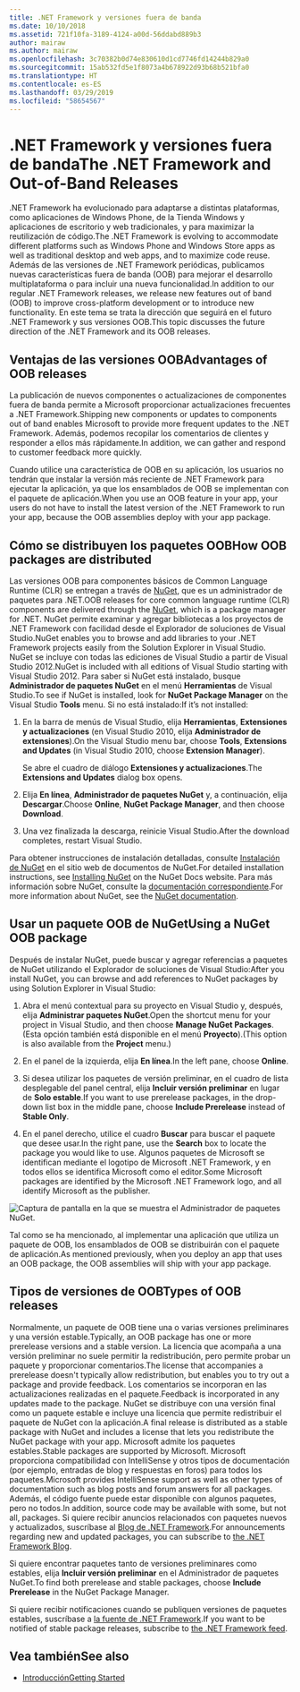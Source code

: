 ```yaml
---
title: .NET Framework y versiones fuera de banda
ms.date: 10/10/2018
ms.assetid: 721f10fa-3189-4124-a00d-56ddabd889b3
author: mairaw
ms.author: mairaw
ms.openlocfilehash: 3c70382b0d74e830610d1cd7746fd14244b829a0
ms.sourcegitcommit: 15ab532fd5e1f8073a4b678922d93b68b521bfa0
ms.translationtype: HT
ms.contentlocale: es-ES
ms.lasthandoff: 03/29/2019
ms.locfileid: "58654567"
---
```

# <a name="the-net-framework-and-out-of-band-releases"></a><span data-ttu-id="f0dda-102">.NET Framework y versiones fuera de banda</span><span class="sxs-lookup"><span data-stu-id="f0dda-102">The .NET Framework and Out-of-Band Releases</span></span>

<span data-ttu-id="f0dda-103">.NET Framework ha evolucionado para adaptarse a distintas plataformas, como aplicaciones de Windows Phone, de la Tienda Windows y aplicaciones de escritorio y web tradicionales, y para maximizar la reutilización de código.</span><span class="sxs-lookup"><span data-stu-id="f0dda-103">The .NET Framework is evolving to accommodate different platforms such as Windows Phone and Windows Store apps as well as traditional desktop and web apps, and to maximize code reuse.</span></span> <span data-ttu-id="f0dda-104">Además de las versiones de .NET Framework periódicas, publicamos nuevas características fuera de banda (OOB) para mejorar el desarrollo multiplataforma o para incluir una nueva funcionalidad.</span><span class="sxs-lookup"><span data-stu-id="f0dda-104">In addition to our regular .NET Framework releases, we release new features out of band (OOB) to improve cross-platform development or to introduce new functionality.</span></span> <span data-ttu-id="f0dda-105">En este tema se trata la dirección que seguirá en el futuro .NET Framework y sus versiones OOB.</span><span class="sxs-lookup"><span data-stu-id="f0dda-105">This topic discusses the future direction of the .NET Framework and its OOB releases.</span></span>

## <a name="advantages-of-oob-releases"></a><span data-ttu-id="f0dda-106">Ventajas de las versiones OOB</span><span class="sxs-lookup"><span data-stu-id="f0dda-106">Advantages of OOB releases</span></span>
 <span data-ttu-id="f0dda-107">La publicación de nuevos componentes o actualizaciones de componentes fuera de banda permite a Microsoft proporcionar actualizaciones frecuentes a .NET Framework.</span><span class="sxs-lookup"><span data-stu-id="f0dda-107">Shipping new components or updates to components out of band enables Microsoft to provide more frequent updates to the .NET Framework.</span></span> <span data-ttu-id="f0dda-108">Además, podemos recopilar los comentarios de clientes y responder a ellos más rápidamente.</span><span class="sxs-lookup"><span data-stu-id="f0dda-108">In addition, we can gather and respond to customer feedback more quickly.</span></span>

 <span data-ttu-id="f0dda-109">Cuando utilice una característica de OOB en su aplicación, los usuarios no tendrán que instalar la versión más reciente de .NET Framework para ejecutar la aplicación, ya que los ensamblados de OOB se implementan con el paquete de aplicación.</span><span class="sxs-lookup"><span data-stu-id="f0dda-109">When you use an OOB feature in your app, your users do not have to install the latest version of the .NET Framework to run your app, because the OOB assemblies deploy with your app package.</span></span>

## <a name="how-oob-packages-are-distributed"></a><span data-ttu-id="f0dda-110">Cómo se distribuyen los paquetes OOB</span><span class="sxs-lookup"><span data-stu-id="f0dda-110">How OOB packages are distributed</span></span>
<span data-ttu-id="f0dda-111">Las versiones OOB para componentes básicos de Common Language Runtime (CLR) se entregan a través de [NuGet](https://www.nuget.org/), que es un administrador de paquetes para .NET.</span><span class="sxs-lookup"><span data-stu-id="f0dda-111">OOB releases for core common language runtime (CLR) components are delivered through the [NuGet](https://www.nuget.org/), which is a package manager for .NET.</span></span> <span data-ttu-id="f0dda-112">NuGet permite examinar y agregar bibliotecas a los proyectos de .NET Framework con facilidad desde el Explorador de soluciones de Visual Studio.</span><span class="sxs-lookup"><span data-stu-id="f0dda-112">NuGet enables you to browse and add libraries to your .NET Framework projects easily from the Solution Explorer in Visual Studio.</span></span> <span data-ttu-id="f0dda-113">NuGet se incluye con todas las ediciones de Visual Studio a partir de Visual Studio 2012.</span><span class="sxs-lookup"><span data-stu-id="f0dda-113">NuGet is included with all editions of Visual Studio starting with Visual Studio 2012.</span></span> <span data-ttu-id="f0dda-114">Para saber si NuGet está instalado, busque **Administrador de paquetes NuGet** en el menú **Herramientas** de Visual Studio.</span><span class="sxs-lookup"><span data-stu-id="f0dda-114">To see if NuGet is installed, look for **NuGet Package Manager** on the Visual Studio **Tools** menu.</span></span> <span data-ttu-id="f0dda-115">Si no está instalado:</span><span class="sxs-lookup"><span data-stu-id="f0dda-115">If it’s not installed:</span></span>

1.  <span data-ttu-id="f0dda-116">En la barra de menús de Visual Studio, elija **Herramientas**, **Extensiones y actualizaciones** (en Visual Studio 2010, elija **Administrador de extensiones**).</span><span class="sxs-lookup"><span data-stu-id="f0dda-116">On the Visual Studio menu bar, choose **Tools**, **Extensions and Updates** (in Visual Studio 2010, choose **Extension Manager**).</span></span>

     <span data-ttu-id="f0dda-117">Se abre el cuadro de diálogo **Extensiones y actualizaciones**.</span><span class="sxs-lookup"><span data-stu-id="f0dda-117">The **Extensions and Updates** dialog box opens.</span></span>

2.  <span data-ttu-id="f0dda-118">Elija **En línea**, **Administrador de paquetes NuGet** y, a continuación, elija **Descargar**.</span><span class="sxs-lookup"><span data-stu-id="f0dda-118">Choose **Online**, **NuGet Package Manager**, and then choose **Download**.</span></span>

3.  <span data-ttu-id="f0dda-119">Una vez finalizada la descarga, reinicie Visual Studio.</span><span class="sxs-lookup"><span data-stu-id="f0dda-119">After the download completes, restart Visual Studio.</span></span>

 <span data-ttu-id="f0dda-120">Para obtener instrucciones de instalación detalladas, consulte [Instalación de NuGet](/nuget/install-nuget-client-tools) en el sitio web de documentos de NuGet.</span><span class="sxs-lookup"><span data-stu-id="f0dda-120">For detailed installation instructions, see [Installing NuGet](/nuget/install-nuget-client-tools) on the NuGet Docs website.</span></span> <span data-ttu-id="f0dda-121">Para más información sobre NuGet, consulte la [documentación correspondiente](/nuget).</span><span class="sxs-lookup"><span data-stu-id="f0dda-121">For more information about NuGet, see the [NuGet documentation](/nuget).</span></span>

## <a name="using-a-nuget-oob-package"></a><span data-ttu-id="f0dda-122">Usar un paquete OOB de NuGet</span><span class="sxs-lookup"><span data-stu-id="f0dda-122">Using a NuGet OOB package</span></span>
 <span data-ttu-id="f0dda-123">Después de instalar NuGet, puede buscar y agregar referencias a paquetes de NuGet utilizando el Explorador de soluciones de Visual Studio:</span><span class="sxs-lookup"><span data-stu-id="f0dda-123">After you install NuGet, you can browse and add references to NuGet packages by using Solution Explorer in Visual Studio:</span></span>

1.  <span data-ttu-id="f0dda-124">Abra el menú contextual para su proyecto en Visual Studio y, después, elija **Administrar paquetes NuGet**.</span><span class="sxs-lookup"><span data-stu-id="f0dda-124">Open the shortcut menu for your project in Visual Studio, and then choose **Manage NuGet Packages**.</span></span> <span data-ttu-id="f0dda-125">(Esta opción también está disponible en el menú **Proyecto**).</span><span class="sxs-lookup"><span data-stu-id="f0dda-125">(This option is also available from the **Project** menu.)</span></span>

2.  <span data-ttu-id="f0dda-126">En el panel de la izquierda, elija **En línea**.</span><span class="sxs-lookup"><span data-stu-id="f0dda-126">In the left pane, choose **Online**.</span></span>

3.  <span data-ttu-id="f0dda-127">Si desea utilizar los paquetes de versión preliminar, en el cuadro de lista desplegable del panel central, elija **Incluir versión preliminar** en lugar de **Solo estable**.</span><span class="sxs-lookup"><span data-stu-id="f0dda-127">If you want to use prerelease packages, in the drop-down list box in the middle pane, choose **Include Prerelease** instead of **Stable Only**.</span></span>

4.  <span data-ttu-id="f0dda-128">En el panel derecho, utilice el cuadro **Buscar** para buscar el paquete que desee usar.</span><span class="sxs-lookup"><span data-stu-id="f0dda-128">In the right pane, use the **Search** box to locate the package you would like to use.</span></span> <span data-ttu-id="f0dda-129">Algunos paquetes de Microsoft se identifican mediante el logotipo de Microsoft .NET Framework, y en todos ellos se identifica Microsoft como el editor.</span><span class="sxs-lookup"><span data-stu-id="f0dda-129">Some Microsoft packages are identified by the Microsoft .NET Framework logo, and all identify Microsoft as the publisher.</span></span>

 ![Captura de pantalla en la que se muestra el Administrador de paquetes NuGet.](./media/the-net-framework-and-out-of-band-releases/nuget-package-manager-dialog.png)

 <span data-ttu-id="f0dda-131">Tal como se ha mencionado, al implementar una aplicación que utiliza un paquete de OOB, los ensamblados de OOB se distribuirán con el paquete de aplicación.</span><span class="sxs-lookup"><span data-stu-id="f0dda-131">As mentioned previously, when you deploy an app that uses an OOB package, the OOB assemblies will ship with your app package.</span></span>

## <a name="types-of-oob-releases"></a><span data-ttu-id="f0dda-132">Tipos de versiones de OOB</span><span class="sxs-lookup"><span data-stu-id="f0dda-132">Types of OOB releases</span></span>
 <span data-ttu-id="f0dda-133">Normalmente, un paquete de OOB tiene una o varias versiones preliminares y una versión estable.</span><span class="sxs-lookup"><span data-stu-id="f0dda-133">Typically, an OOB package has one or more prerelease versions and a stable version.</span></span> <span data-ttu-id="f0dda-134">La licencia que acompaña a una versión preliminar no suele permitir la redistribución, pero permite probar un paquete y proporcionar comentarios.</span><span class="sxs-lookup"><span data-stu-id="f0dda-134">The license that accompanies a prerelease doesn't typically allow redistribution, but enables you to try out a package and provide feedback.</span></span> <span data-ttu-id="f0dda-135">Los comentarios se incorporan en las actualizaciones realizadas en el paquete.</span><span class="sxs-lookup"><span data-stu-id="f0dda-135">Feedback is incorporated in any updates made to the package.</span></span> <span data-ttu-id="f0dda-136">NuGet se distribuye con una versión final como un paquete estable e incluye una licencia que permite redistribuir el paquete de NuGet con la aplicación.</span><span class="sxs-lookup"><span data-stu-id="f0dda-136">A final release is distributed as a stable package with NuGet and includes a license that lets you redistribute the NuGet package with your app.</span></span> <span data-ttu-id="f0dda-137">Microsoft admite los paquetes estables.</span><span class="sxs-lookup"><span data-stu-id="f0dda-137">Stable packages are supported by Microsoft.</span></span> <span data-ttu-id="f0dda-138">Microsoft proporciona compatibilidad con IntelliSense y otros tipos de documentación (por ejemplo, entradas de blog y respuestas en foros) para todos los paquetes.</span><span class="sxs-lookup"><span data-stu-id="f0dda-138">Microsoft provides IntelliSense support as well as other types of documentation such as blog posts and forum answers for all packages.</span></span> <span data-ttu-id="f0dda-139">Además, el código fuente puede estar disponible con algunos paquetes, pero no todos.</span><span class="sxs-lookup"><span data-stu-id="f0dda-139">In addition, source code may be available with some, but not all, packages.</span></span> <span data-ttu-id="f0dda-140">Si quiere recibir anuncios relacionados con paquetes nuevos y actualizados, suscríbase al [Blog de .NET Framework](https://devblogs.microsoft.com/dotnet/).</span><span class="sxs-lookup"><span data-stu-id="f0dda-140">For announcements regarding new and updated packages, you can subscribe to [the .NET Framework Blog](https://devblogs.microsoft.com/dotnet/).</span></span>

 <span data-ttu-id="f0dda-141">Si quiere encontrar paquetes tanto de versiones preliminares como estables, elija **Incluir versión preliminar** en el Administrador de paquetes NuGet.</span><span class="sxs-lookup"><span data-stu-id="f0dda-141">To find both prerelease and stable packages, choose **Include Prerelease** in the NuGet Package Manager.</span></span>

 <span data-ttu-id="f0dda-142">Si quiere recibir notificaciones cuando se publiquen versiones de paquetes estables, suscríbase a [la fuente de .NET Framework](https://nuget.org/api/v2/curated-feeds/dotnetframework/Packages/).</span><span class="sxs-lookup"><span data-stu-id="f0dda-142">If you want to be notified of stable package releases, subscribe to [the .NET Framework feed](https://nuget.org/api/v2/curated-feeds/dotnetframework/Packages/).</span></span>

## <a name="see-also"></a><span data-ttu-id="f0dda-143">Vea también</span><span class="sxs-lookup"><span data-stu-id="f0dda-143">See also</span></span>

- [<span data-ttu-id="f0dda-144">Introducción</span><span class="sxs-lookup"><span data-stu-id="f0dda-144">Getting Started</span></span>](../../../docs/framework/get-started/index.md)